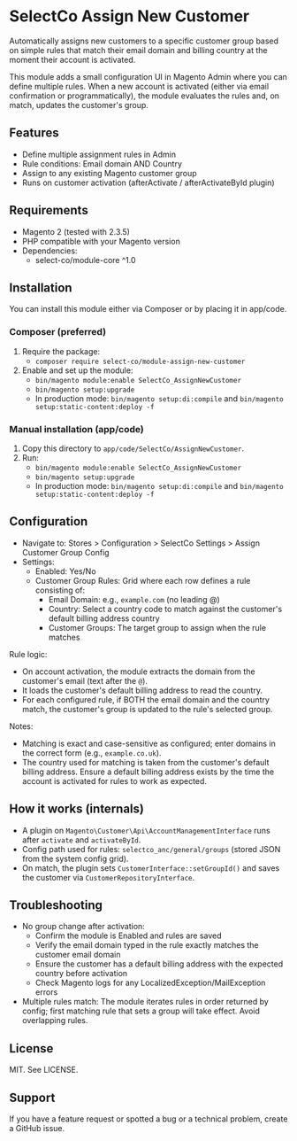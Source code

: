 # SelectCo Assign New Customer

Automatically assigns new customers to a specific customer group based on simple rules that match their email domain and billing country at the moment their account is activated.

This module adds a small configuration UI in Magento Admin where you can define multiple rules. When a new account is activated (either via email confirmation or programmatically), the module evaluates the rules and, on match, updates the customer's group.

## Features
- Define multiple assignment rules in Admin
- Rule conditions: Email domain AND Country
- Assign to any existing Magento customer group
- Runs on customer activation (afterActivate / afterActivateById plugin)

## Requirements
- Magento 2 (tested with 2.3.5)
- PHP compatible with your Magento version
- Dependencies:
  - select-co/module-core ^1.0

## Installation
You can install this module either via Composer or by placing it in app/code.

### Composer (preferred)
1. Require the package:
   - `composer require select-co/module-assign-new-customer`
2. Enable and set up the module:
   - `bin/magento module:enable SelectCo_AssignNewCustomer`
   - `bin/magento setup:upgrade`
   - In production mode: `bin/magento setup:di:compile` and `bin/magento setup:static-content:deploy -f`

### Manual installation (app/code)
1. Copy this directory to `app/code/SelectCo/AssignNewCustomer`.
2. Run:
   - `bin/magento module:enable SelectCo_AssignNewCustomer`
   - `bin/magento setup:upgrade`
   - In production mode: `bin/magento setup:di:compile` and `bin/magento setup:static-content:deploy -f`

## Configuration
- Navigate to: Stores > Configuration > SelectCo Settings > Assign Customer Group Config
- Settings:
  - Enabled: Yes/No
  - Customer Group Rules: Grid where each row defines a rule consisting of:
    - Email Domain: e.g., `example.com` (no leading @)
    - Country: Select a country code to match against the customer's default billing address country
    - Customer Groups: The target group to assign when the rule matches

Rule logic:
- On account activation, the module extracts the domain from the customer's email (text after the `@`).
- It loads the customer's default billing address to read the country.
- For each configured rule, if BOTH the email domain and the country match, the customer's group is updated to the rule's selected group.

Notes:
- Matching is exact and case-sensitive as configured; enter domains in the correct form (e.g., `example.co.uk`).
- The country used for matching is taken from the customer's default billing address. Ensure a default billing address exists by the time the account is activated for rules to work as expected.

## How it works (internals)
- A plugin on `Magento\Customer\Api\AccountManagementInterface` runs after `activate` and `activateById`.
- Config path used for rules: `selectco_anc/general/groups` (stored JSON from the system config grid).
- On match, the plugin sets `CustomerInterface::setGroupId()` and saves the customer via `CustomerRepositoryInterface`.

## Troubleshooting
- No group change after activation:
  - Confirm the module is Enabled and rules are saved
  - Verify the email domain typed in the rule exactly matches the customer email domain
  - Ensure the customer has a default billing address with the expected country before activation
  - Check Magento logs for any LocalizedException/MailException errors
- Multiple rules match: The module iterates rules in order returned by config; first matching rule that sets a group will take effect. Avoid overlapping rules.

## License
MIT. See LICENSE.

## Support
If you have a feature request or spotted a bug or a technical problem, create a GitHub issue.